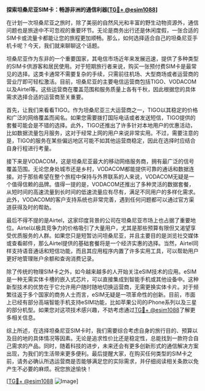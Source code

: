 **探索坦桑尼亚SIM卡：畅游非洲的通信利器[[TG💪+ @esim1088](https://t.me/s/esim1088)]**

在计划一次坦桑尼亚之旅时，除了美丽的自然风光和丰富的野生动物资源外，通信问题也是旅途中不可忽视的重要环节。无论是商务出行还是休闲度假，一张合适的SIM卡或流量卡都能让您的旅程更加顺畅。那么，如何选择适合自己的坦桑尼亚手机卡呢？今天，我们就来聊聊这个话题。

坦桑尼亚作为东非的一个重要国家，其电信市场近年来发展迅速，提供了多种类型的SIM卡供游客和居民使用。对于短期旅行者来说，购买一张预付费SIM卡是最常见的选择。这类卡通常不需要复杂的手续，只需前往机场、大型商场或者运营商的营业厅即可轻松激活。目前，坦桑尼亚的主要电信运营商包括TIGO、VODACOM以及Airtel等。这些运营商在覆盖范围和服务质量上各有千秋，因此根据您的具体需求选择合适的运营商至关重要。

首先，让我们来看看TIGO。作为坦桑尼亚三大运营商之一，TIGO以其稳定的价格和广泛的网络覆盖而闻名。如果您需要拨打国际电话或者发送短信，TIGO提供的套餐可能会是不错的选择。此外，TIGO还推出了许多针对本地用户的优惠活动，比如数据流量包月服务，这对于经常上网的用户来说非常实用。不过，需要注意的是，TIGO的服务在某些偏远地区可能不如其他运营商稳定，因此在选择时应结合自身行程进行考量。

接下来是VODACOM，这是坦桑尼亚最大的移动网络服务商，拥有最广泛的信号覆盖范围。无论您身处城市还是乡村，VODACOM都能提供可靠的通话和数据连接。对于那些希望在整个旅程中保持与外界联系的人来说，VODACOM无疑是一个值得信赖的品牌。值得一提的是，VODACOM还推出了多种灵活的数据套餐，从短时间的高速流量到长时间的低速流量应有尽有，满足不同用户的多样化需求。此外，VODACOM的客户支持系统也非常完善，遇到任何问题都可以通过官方渠道获得及时的帮助。

最后不得不提的是Airtel，这家印度背景的公司在坦桑尼亚市场上也占据了重要地位。Airtel以极具竞争力的价格吸引了大量用户，尤其是那些预算有限但又渴望享受优质服务的人群。如果您只是短暂访问坦桑尼亚，并且主要目的是浏览社交媒体或查看邮件，那么Airtel提供的基础套餐将是一个经济实惠的选择。当然，Airtel同样支持语音通话和短信功能，而且其应用程序内置了许多实用工具，可以帮助用户更好地管理账户余额和查询消费记录。

除了传统的物理SIM卡之外，如今越来越多的人开始关注eSIM技术的应用。eSIM是一种无需实体卡槽的嵌入式芯片，可以直接集成到智能手机或其他设备中。这种新型技术的优势在于它允许用户随时随地切换运营商，无需更换实体卡片。对于频繁往返于多个国家的商务人士而言，eSIM无疑是一项革命性的创新。目前，市面上已经有部分高端智能手机支持eSIM功能，比如苹果公司的iPhone系列以及三星的部分机型。如果您对这项技术感兴趣，不妨考虑通过[TG💪+ @esim1088](https://t.me/s/esim1088)了解更多相关信息。

综上所述，在选择坦桑尼亚SIM卡时，我们需要综合考虑自身的旅行目的、预算以及目的地的具体情况等因素。无论是追求性价比还是稳定性，总能找到一款符合自己需求的产品。同时，随着科技的进步，未来还会有更多创新形式的通信解决方案出现，为我们的生活带来更多便利。最后提醒大家，在购买任何类型的SIM卡之前，请务必确认所选运营商是否能够满足您的实际需求，并仔细阅读相关条款以免产生不必要的麻烦。祝您旅途愉快！

[[TG💪+ @esim1088](https://t.me/s/esim1088) ![Image](https://i.postimg.cc/4NQfJmqS/Snipaste-2025-05-13-00-14-12.png)]